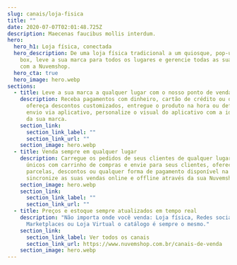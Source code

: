 ```yaml
---
slug: canais/loja-fisica
title: ""
date: 2020-07-07T02:01:48.725Z
description: Maecenas faucibus mollis interdum.
hero:
  hero_h1: Loja física, conectada
  hero_description: De uma loja física tradicional a um quiosque, pop-up store ou
    box, leve a sua marca para todos os lugares e gerencie todas as suas vendas
    com a Nuvemshop.
  hero_cta: true
  hero_image: hero.webp
sections:
  - title: Leve a sua marca a qualquer lugar com o nosso ponto de venda
    description: Receba pagamentos com dinheiro, cartão de crédito ou débito,
      ofereça descontos customizados, entregue o produto na hora ou defina o
      envio via aplicativo, personalize o visual do aplicativo com a identidade
      da sua marca.
    section_link:
      section_link_label: ""
      section_link_url: ""
    section_image: hero.webp
  - title: Venda sempre em qualquer lugar
    description: Carregue os pedidos de seus clientes de qualquer lugar, crie links
      únicos com carrinho de compras e envie para seus clientes, ofereça
      parcelas, descontos ou qualquer forma de pagamento disponível na sua loja,
      sincronize as suas vendas online e offline através da sua Nuvemshop.
    section_image: hero.webp
    section_link:
      section_link_label: ""
      section_link_url: ""
  - title: Preços e estoque sempre atualizados em tempo real
    description: "Não importa onde você venda: Loja física, Redes sociais,
      Marketplaces ou Loja Virtual o catálogo é sempre o mesmo."
    section_link:
      section_link_label: Ver todos os canais
      section_link_url: https://www.nuvemshop.com.br/canais-de-venda
    section_image: hero.webp
---
```

